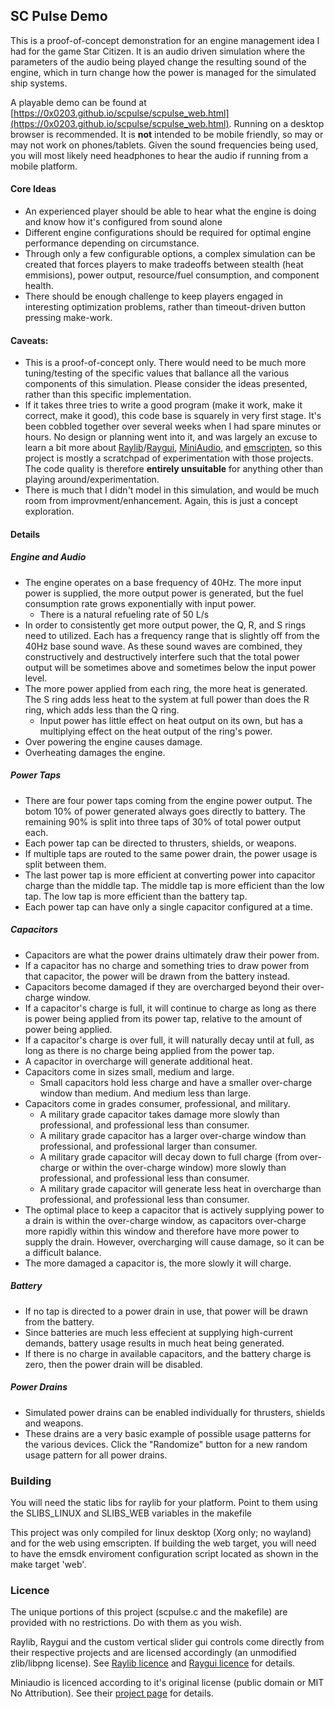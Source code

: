 
## SC Pulse Demo

This is a proof-of-concept demonstration for an engine management idea I had for the game Star Citizen. It is an audio driven simulation where the parameters of the audio being played change the resulting sound of the engine, which in turn change how the power is managed for the simulated ship systems. 

A playable demo can be found at [https://0x0203.github.io/scpulse/scpulse_web.html](https://0x0203.github.io/scpulse/scpulse_web.html). Running on a desktop browser is recommended. It is **not** intended to be mobile friendly, so may or may not work on phones/tablets. Given the sound frequencies being used, you will most likely need headphones to hear the audio if running from a mobile platform.

#### Core Ideas

- An experienced player should be able to hear what the engine is doing and know how it's configured from sound alone
- Different engine configurations should be required for optimal engine performance depending on circumstance.
- Through only a few configurable options, a complex simulation can be created that forces players to make tradeoffs between stealth (heat emmisions), power output, resource/fuel consumption, and component health.
- There should be enough challenge to keep players engaged in interesting optimization problems, rather than timeout-driven button pressing make-work. 

#### Caveats:

- This is a proof-of-concept only. There would need to be much more tuning/testing of the specific values that ballance all the various components of this simulation. Please consider the ideas presented, rather than this specific implementation.
- If it takes three tries to write a good program (make it work, make it correct, make it good), this code base is squarely in very first stage. It's been cobbled together over several weeks when I had spare minutes or hours. No design or planning went into it, and was largely an excuse to learn a bit more about [Raylib](https://www.raylib.com/)/[Raygui](https://github.com/raysan5/raygui), [MiniAudio](https://miniaud.io/), and [emscripten](https://emscripten.org/), so this project is mostly a scratchpad of experimentation with those projects. The code quality is therefore **entirely unsuitable** for anything other than playing around/experimentation. 
- There is much that I didn't model in this simulation, and would be much room from improvment/enhancement. Again, this is just a concept exploration. 

#### Details

##### Engine and Audio

- The engine operates on a base frequency of 40Hz. The more input power is supplied, the more output power is generated, but the fuel consumption rate grows exponentially with input power.
    - There is a natural refueling rate of 50 L/s
- In order to consistently get more output power, the Q, R, and S rings need to utilized. Each has a frequency range that is slightly off from the 40Hz base sound wave. As these sound waves are combined, they constructively and destructively interfere such that the total power output will be sometimes above and sometimes below the input power level. 
- The more power applied from each ring, the more heat is generated. The S ring adds less heat to the system at full power than does the R ring, which adds less than the Q ring. 
    - Input power has little effect on heat output on its own, but has a multiplying effect on the heat output of the ring's power.
- Over powering the engine causes damage. 
- Overheating damages the engine.

##### Power Taps

- There are four power taps coming from the engine power output. The botom 10% of power generated always goes directly to battery. The remaining 90% is split into three taps of 30% of total power output each.
- Each power tap can be directed to thrusters, shields, or weapons.
- If multiple taps are routed to the same power drain, the power usage is split between them.
- The last power tap is more efficient at converting power into capacitor charge than the middle tap. The middle tap is more efficient than the low tap. The low tap is more efficient than the battery tap.
- Each power tap can have only a single capacitor configured at a time.

##### Capacitors

- Capacitors are what the power drains ultimately draw their power from.
- If a capacitor has no charge and something tries to draw power from that capacitor, the power will be drawn from the battery instead.
- Capacitors become damaged if they are overcharged beyond their over-charge window.
- If a capacitor's charge is full, it will continue to charge as long as there is power being applied from its power tap, relative to the amount of power being applied.
- If a capacitor's charge is over full, it will naturally decay until at full, as long as there is no charge being applied from the power tap.
- A capacitor in overcharge will generate additional heat.
- Capacitors come in sizes small, medium and large.
    - Small capacitors hold less charge and have a smaller over-charge window than medium. And medium less than large.
- Capacitors come in grades consumer, professional, and military.
    - A military grade capacitor takes damage more slowly than professional, and professional less than consumer.
    - A military grade capacitor has a larger over-charge window than professional, and professional larger than consumer.
    - A military grade capacitor will decay down to full charge (from over-charge or within the over-charge window) more slowly than professional, and professional less than consumer.
    - A military grade capacitor will generate less heat in overcharge than professional, and professional less than consumer.
- The optimal place to keep a capacitor that is actively supplying power to a drain is within the over-charge window, as capacitors over-charge more rapidly within this window and therefore have more power to supply the drain. However, overcharging will cause damage, so it can be a difficult balance.
- The more damaged a capacitor is, the more slowly it will charge.

##### Battery

- If no tap is directed to a power drain in use, that power will be drawn from the battery.
- Since batteries are much less effecient at supplying high-current demands, battery usage results in much heat being generated.
- If there is no charge in available capacitors, and the battery charge is zero, then the power drain will be disabled.

##### Power Drains
- Simulated power drains can be enabled individually for thrusters, shields and weapons. 
- These drains are a very basic example of possible usage patterns for the various devices. Click the "Randomize" button for a new random usage pattern for all power drains.

### Building

You will need the static libs for raylib for your platform. Point to them using the SLIBS_LINUX and SLIBS_WEB variables in the makefile 

This project was only compiled for linux desktop (Xorg only; no wayland) and for the web using emscripten. If building the web target, you will need to have the emsdk enviroment configuration script located as shown in the make target 'web'. 

### Licence

The unique portions of this project (scpulse.c and the makefile) are provided with no restrictions. Do with them as you wish. 

Raylib, Raygui and the custom vertical slider gui controls come directly from their respective projects and are licensed accordingly (an unmodified zlib/libpng license). See [Raylib licence](https://github.com/raysan5/raylib/blob/master/LICENSE) and [Raygui licence](https://github.com/raysan5/raygui/blob/master/LICENSE) for details.

Miniaudio is licenced according to it's original license (public domain or MIT No Attribution). See their [project page](https://github.com/mackron/miniaudio/blob/master/LICENSE) for details.
